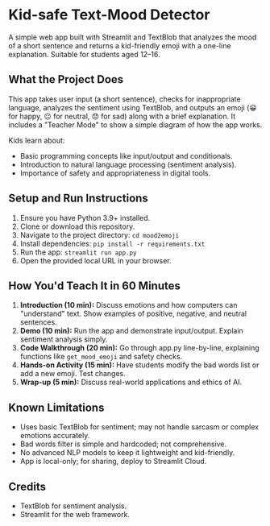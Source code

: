 # Kid-safe Text-Mood Detector

A simple web app built with Streamlit and TextBlob that analyzes the mood of a short sentence and returns a kid-friendly emoji with a one-line explanation. Suitable for students aged 12–16.

## What the Project Does

This app takes user input (a short sentence), checks for inappropriate language, analyzes the sentiment using TextBlob, and outputs an emoji (😀 for happy, 😐 for neutral, 😞 for sad) along with a brief explanation. It includes a "Teacher Mode" to show a simple diagram of how the app works.

Kids learn about:
- Basic programming concepts like input/output and conditionals.
- Introduction to natural language processing (sentiment analysis).
- Importance of safety and appropriateness in digital tools.

## Setup and Run Instructions

1. Ensure you have Python 3.9+ installed.
2. Clone or download this repository.
3. Navigate to the project directory: `cd mood2emoji`
4. Install dependencies: `pip install -r requirements.txt`
5. Run the app: `streamlit run app.py`
6. Open the provided local URL in your browser.

## How You'd Teach It in 60 Minutes

1. **Introduction (10 min):** Discuss emotions and how computers can "understand" text. Show examples of positive, negative, and neutral sentences.
2. **Demo (10 min):** Run the app and demonstrate input/output. Explain sentiment analysis simply.
3. **Code Walkthrough (20 min):** Go through app.py line-by-line, explaining functions like `get_mood_emoji` and safety checks.
4. **Hands-on Activity (15 min):** Have students modify the bad words list or add a new emoji. Test changes.
5. **Wrap-up (5 min):** Discuss real-world applications and ethics of AI.

## Known Limitations

- Uses basic TextBlob for sentiment; may not handle sarcasm or complex emotions accurately.
- Bad words filter is simple and hardcoded; not comprehensive.
- No advanced NLP models to keep it lightweight and kid-friendly.
- App is local-only; for sharing, deploy to Streamlit Cloud.

## Credits

- TextBlob for sentiment analysis.
- Streamlit for the web framework.
